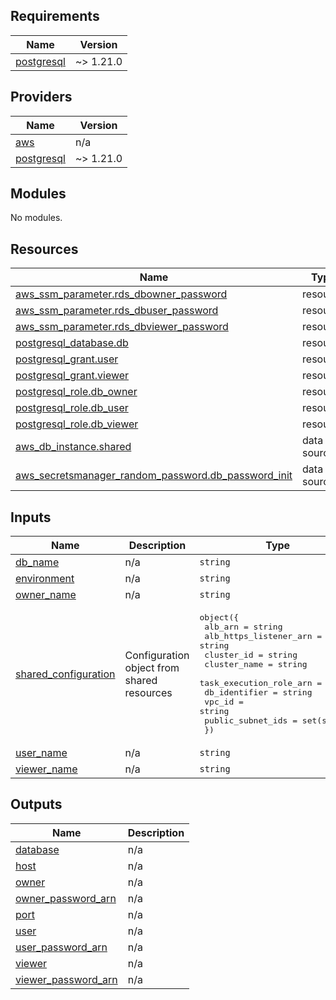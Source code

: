 ## Requirements

| Name | Version |
|------|---------|
| <a name="requirement_postgresql"></a> [postgresql](#requirement\_postgresql) | ~> 1.21.0 |

## Providers

| Name | Version |
|------|---------|
| <a name="provider_aws"></a> [aws](#provider\_aws) | n/a |
| <a name="provider_postgresql"></a> [postgresql](#provider\_postgresql) | ~> 1.21.0 |

## Modules

No modules.

## Resources

| Name | Type |
|------|------|
| [aws_ssm_parameter.rds_dbowner_password](https://registry.terraform.io/providers/hashicorp/aws/latest/docs/resources/ssm_parameter) | resource |
| [aws_ssm_parameter.rds_dbuser_password](https://registry.terraform.io/providers/hashicorp/aws/latest/docs/resources/ssm_parameter) | resource |
| [aws_ssm_parameter.rds_dbviewer_password](https://registry.terraform.io/providers/hashicorp/aws/latest/docs/resources/ssm_parameter) | resource |
| [postgresql_database.db](https://registry.terraform.io/providers/cyrilgdn/postgresql/latest/docs/resources/database) | resource |
| [postgresql_grant.user](https://registry.terraform.io/providers/cyrilgdn/postgresql/latest/docs/resources/grant) | resource |
| [postgresql_grant.viewer](https://registry.terraform.io/providers/cyrilgdn/postgresql/latest/docs/resources/grant) | resource |
| [postgresql_role.db_owner](https://registry.terraform.io/providers/cyrilgdn/postgresql/latest/docs/resources/role) | resource |
| [postgresql_role.db_user](https://registry.terraform.io/providers/cyrilgdn/postgresql/latest/docs/resources/role) | resource |
| [postgresql_role.db_viewer](https://registry.terraform.io/providers/cyrilgdn/postgresql/latest/docs/resources/role) | resource |
| [aws_db_instance.shared](https://registry.terraform.io/providers/hashicorp/aws/latest/docs/data-sources/db_instance) | data source |
| [aws_secretsmanager_random_password.db_password_init](https://registry.terraform.io/providers/hashicorp/aws/latest/docs/data-sources/secretsmanager_random_password) | data source |

## Inputs

| Name | Description | Type | Default | Required |
|------|-------------|------|---------|:--------:|
| <a name="input_db_name"></a> [db\_name](#input\_db\_name) | n/a | `string` | n/a | yes |
| <a name="input_environment"></a> [environment](#input\_environment) | n/a | `string` | n/a | yes |
| <a name="input_owner_name"></a> [owner\_name](#input\_owner\_name) | n/a | `string` | n/a | yes |
| <a name="input_shared_configuration"></a> [shared\_configuration](#input\_shared\_configuration) | Configuration object from shared resources | <pre>object({<br>    alb_arn                 = string<br>    alb_https_listener_arn  = string<br>    cluster_id              = string<br>    cluster_name            = string<br>    task_execution_role_arn = string<br>    db_identifier           = string<br>    vpc_id                  = string<br>    public_subnet_ids       = set(string)<br>  })</pre> | n/a | yes |
| <a name="input_user_name"></a> [user\_name](#input\_user\_name) | n/a | `string` | `""` | no |
| <a name="input_viewer_name"></a> [viewer\_name](#input\_viewer\_name) | n/a | `string` | `""` | no |

## Outputs

| Name | Description |
|------|-------------|
| <a name="output_database"></a> [database](#output\_database) | n/a |
| <a name="output_host"></a> [host](#output\_host) | n/a |
| <a name="output_owner"></a> [owner](#output\_owner) | n/a |
| <a name="output_owner_password_arn"></a> [owner\_password\_arn](#output\_owner\_password\_arn) | n/a |
| <a name="output_port"></a> [port](#output\_port) | n/a |
| <a name="output_user"></a> [user](#output\_user) | n/a |
| <a name="output_user_password_arn"></a> [user\_password\_arn](#output\_user\_password\_arn) | n/a |
| <a name="output_viewer"></a> [viewer](#output\_viewer) | n/a |
| <a name="output_viewer_password_arn"></a> [viewer\_password\_arn](#output\_viewer\_password\_arn) | n/a |
